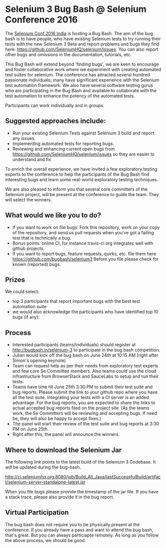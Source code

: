 # Selenium 3 Bug Bash @ Selenium Conference 2016

The [Selenium Conf 2016 India](http://2016.seleniumconf.in/) is hosting a Bug Bash. The aim of the bug bash is to have people, who have existing Selenium tests to try running their tests with the new Selenium 3 Beta and report problems and bugs they find here: https://github.com/SeleniumHQ/selenium/issues. You can also report other bugs and omissions in the documentation, tutorials, etc.

This Bug Bash will extend beyond 'finding bugs', we are keen to encourage and foster collaborative work where we experiment with creating automated test suites for selenium. The conference has attracted several hundred passionate individuals; many have significant experience with the Selenium test automation framework. We also have several software testing gurus who are participating in the Bug Bash and available to collaborate with the test automation to enhance the potency of the automated tests.

Participants can work individually and in groups.

Suggested approaches include: 
------------------------------
   * Run your existing Selenium Tests against Selenium 3 build and report any issues.
   * Implementing automated tests for reporting bugs.
   * Reviewing and enhancing current open bugs from https://github.com/SeleniumHQ/selenium/issues so they are easier to understand and fix

To enrich the overall experience, we have invited a few exploratory testing experts to the conference to help the participants of the Bug Bash find interesting bugs and learn some real-world exploratory testing techniques.

We are also pleased to inform you that several core committers of the Selenium project, will be present at the conference to guide the team. They will select the winners.

What would we like you to do?
------------------------------
 * If you want to work on file bugs: Fork this repository, work on your copy of the repository, and send us pull requests when you've got a failing test that is technically a bug.
 * Bonus points: online CI, for instance travis-ci.org integrates well with github projects.
 * If you want to report bugs, feature requests, quirks, etc. file them here https://github.com/bugbash/selenium3 Before you file please check for known (reported) bugs.

Prizes
------
We could select:

 * top 3 participants that report important bugs with the best test automation suite
 * we would also acknowledge the participants who have identified top 10 bugs (if any).

Process
-------
 * Interested participants (teams/individuals) should register at http://bugbash.in/selenium-3 to participate in the bug bash competition.
 * Julian would kick off the bug bash on June 24th at 10:15 AM (right after Simon's opening keynote)
 * Team can request help as per their needs from exploratory test experts and few core Se Committee members. Also teams could use the cloud infrastructure from BrowserStack and SauceLabs to setup and run their tests.
 * Teams have time till June 25th 3:30 PM to submit their test suite and bug reports. Please submit the link to your github repo where you have all the test suite. Integrating your tests with a CI server is an added advantage. For the bug reports, you are expected to share the links to actual accepted bug reports filed on the project site. (As the teams work, the Se Committers will be reviewing and accepting bugs. If need be, they will also be happy to accept fixes.)
 * The panel will start their review of the test suite and bug reports at 3:30 PM on June 25th.
 * Right after this, the panel will announce the winners.

Where to download the Selenium Jar
----------------------------------
The following link points to the latest build of the Selenium 3 Codebase. It *will* be updated during the bug-bash. 

http://ci.seleniumhq.org:8080/job/Build_All_Java/lastSuccessfulBuild/artifact/selenium-server-standalone-latest.jar

When you file bugs please provide the timestamp of the jar file. If you have a stack trace, please also provide it in the bug report.

Virtual Participation
--------------------
The bug bash does not require you to be physically present at the conference. If you already have a pass and want to attend the bug bash, that's great. But you can always particiapte remotely. As long as you follow the above process, we should be good.
